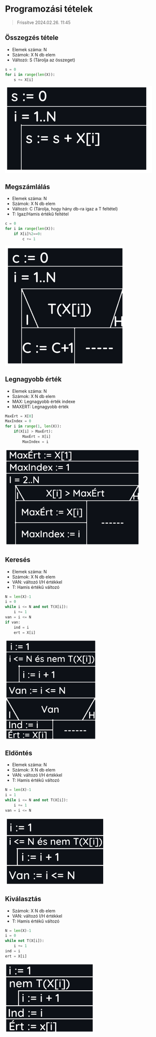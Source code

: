 # Programozási tételek

> Frissítve 2024.02.26. 11:45

## Összegzés tétele

- Elemek száma: N
- Számok: X N db elem
- Változó: S (Tárolja az összeget)

```Python
s = 0
for i in range(len(X)):
    s += X[i]
```

![asd](osszegzes.png)

## Megszámlálás

- Elemek száma: N
- Számok: X N db elem
- Változó: C (Tárolja, hogy hány db-ra igaz a T feltétel)
- T: Igaz/Hamis értékű feltétel

```Python
c = 0
for i in range(len(X)):
    if X[i]%2==0:
        c += 1
```

![asd](megszamlalas.png)

## Legnagyobb érték

- Elemek száma: N
- Számok: X N db elem
- MAX: Legnagyobb érték indexe
- MAXERT: Legnagyobb érték

```Python
MaxÉrt = X[0]
MaxIndex = 0
for i in range(1, len(X)):
    if(X[i] > MaxÉrt):
        MaxÉrt = X[i]
        MaxIndex = i
```

![kep](legnagyobb.png)

## Keresés

- Elemek száma: N
- Számok: X N db elem
- VAN: változó I/H értékkel
- T: Hamis értékű változó

```Python
N = len(X)-1
i = 0
while i <= N and not T(X[i]):
    i += 1
van = i <= N
if van:
    ind = i
    ert = X[i]
```

![kep](kereses.png)

## Eldöntés

- Elemek száma: N
- Számok: X N db elem
- VAN: változó I/H értékkel
- T: Hamis értékű változó

```Python
N = len(X)-1
i = 1
while i <= N and not T(X[i]):
    i += 1
van = i <= N
```

![asd](eldontes.png)

## Kiválasztás

- Számok: X N db elem
- VAN: változó I/H értékkel
- T: Hamis értékű változó

```Python
N = len(X)-1
i = 0
while not T(X[i]):
    i += 1
ind = i
ert = X[i]
```

![asd](kivalasztas.png)
